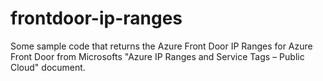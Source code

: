 # frontdoor-ip-ranges

Some sample code that returns the Azure Front Door IP Ranges for Azure Front Door from Microsofts "Azure IP Ranges and Service Tags – Public Cloud" document.
